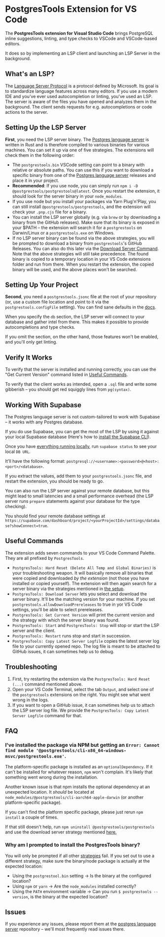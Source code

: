 # PostgresTools Extension for VS Code

The **PostgresTools extension for Visual Studio Code** brings PostgreSQL inline suggestions, linting, and type checks to VSCode and VSCode-based editors.

It does so by implementing an LSP client and launching an LSP Server in the background.

## What's an LSP?

The [Language Server Protocol](https://microsoft.github.io/language-server-protocol/) is a protocol defined by Microsoft. Its goal is to standardize language features across many editors. If you use a modern IDE and you've ever used autocompletion or linting, you've used an LSP. The server is aware of the files you have opened and analyzes them in the background. The client sends requests for e.g. autocompletions or code actions to the server.

## Setting Up the LSP Server

**First**, you need the LSP server binary. The [Postgres language server](https://github.com/supabase-community/postgres-language-server) is written in Rust and is therefore compiled to various binaries for various machines. You can set it up via one of five strategies. The extensions will check them in the following order:

- The `postgrestools.bin` VSCode setting can point to a binary with relative or absolute paths. You can use this if you want to download a specific binary from one of the [Postgres language server](https://github.com/supabase-community/postgres-language-server) releases and place it in your project.
- **Recommended**: If you use node, you can simply run `npm i -D @postgrestools/postgrestools@latest`. Once you restart the extension, it should look for the server binary in your `node_modules`.
- If you use node but you install your packages via Yarn Plug'n'Play, you can still install `@postgrestools/postgrestools`, and the extension will check your `.pnp.cjs` file for a binary.
- You can install the LSP server globally (e.g. via `brew` or by downloading a binary from the GitHub releases). Make sure that its binary is exposed in your $PATH – the extension will search it for a `postgrestools` on Darwin/Linux or a `postgrestools.exe` on Windows.
- If no LSP server binary can be found via the above strategies, you will be prompted to download a binary from `postgrestools`'s GitHub Releases. You can also do this later via the [Download Server Command](#useful-commands). Note that the above strategies will still take precedence.
  The found binary is copied to a temporary location in your VS Code extensions folder and run from there. When you restart the extension, the copied binary will be used, and the above places won't be searched.

## Setting Up Your Project

**Second**, you need a `postgrestools.jsonc` file at the root of your repository (or, use a custom file location and point to it via the `postgrestools.configFile` setting). You can find sane defaults in the [docs](https://pgtools.dev/#configuration).

When you specify the `db` section, the LSP server will connect to your database and gather intel from there. This makes it possible to provide autocompletions and type checks.

If you omit the section, on the other hand, those features won't be enabled, and you'll only get linting.

## Verify It Works

To verify that the server is installed and running correctly, you can use the "Get Current Version" command listed in [Useful Commands](#useful-commands).

To verify that the client works as intended, open a `.sql` file and write some gibberish – you should get red squiggly lines from `pg(syntax)`.

## Working With Supabase

The Postgres language server is not custom-tailored to work with Supabase – it works with any Postgres database.

If you do use Supabase, you can get the most of the LSP by using it against your local Supabase database (Here's how to [install the Supabase CLI](https://supabase.com/docs/guides/local-development)).

Once you have [everything running locally](https://supabase.com/docs/guides/local-development/cli/getting-started), run `supabase status` to see your local `DB URL`.

It'll have the following format: `postgresql://<username>:<password>@<host>:<port>/<database>`.

If you extract the values, add them to your `postgrestools.jsonc` file, and restart the extension, you should be ready to go.

You can also run the LSP server against your remote database, but this might lead to small latencies and a small performance overhead (the LSP server runs `prepare` statements against your database for the type checking).

You should find your remote database settings at `https://supabase.com/dashboard/project/<yourProjectId>/settings/database?showConnect=true`.

## Useful Commands

The extension adds seven commands to your VS Code Command Palette. They are all prefixed by `PostgresTools`.

- `PostgresTools: Hard Reset (Delete All Temp and Global Binaries)` is your troubleshooting weapon. It will basically remove all binaries that were copied and downloaded _by the extension_ (not those you have installed or copied yourself). The extension will then again search for a server binary via the strategies mentioned in [the setup](#setting-up-the-lsp-server).
- `PostgresTools: Download Server` lets you select and download the server binary. It'll be the matching version for your machine. If you set `postgrestools.allowDownloadPrereleases` to true in yor VS Code settings, you'll be able to select prereleases.
- `PostgresTools: Get Current Version` will print the current version and the strategy with which the server binary was found.
- `PostgresTools: Start` and `PostgresTools: Stop` will stop or start the LSP server and the client.
- `PostgresTools: Restart` runs stop and start in succession.
- `PostgresTools: Copy Latest Server Logfile` copies the latest server log file to your currently opened repo. The log file is meant to be attached to GitHub issues, it can sometimes help us to debug.

## Troubleshooting

1. First, try restarting the extension via the `PostgresTools: Hard Reset (...)` command mentioned above.
2. Open your VS Code Terminal, select the tab `Output`, and select one of the `postgrestools` extensions on the right. You might see what went wrong in the logs.
3. If you want to open a GitHub issue, it can sometimes help us to attach the LSP server log file. We provide the `PostgresTools: Copy Latest Server Logfile` command for that.

## FAQ

### I've installed the package via NPM but getting an `Error: Cannot find module '@postgrestools/cli-x86_64-windows-msvc/postgrestools.exe'`.

The platform-specific package is installed as an `optionalDependency`. If it can't be installed for whatever reason, `npm` won't complain. It's likely that something went wrong during the installation.

Another known issue is that npm installs the optional dependency at an unexpected location. It _should_ be located at `node_modules/@postgrestools/cli-aarch64-apple-darwin` (or another platform-specific package).

If you can't find the platform specific package, please just rerun `npm install` a couple of times.

If that still doesn't help, run `npm uninstall @postgrestools/postgrestools` and use the download server strategy mentioned [here.](#setting-up-the-lsp-server)

### Why am I prompted to install the PostgresTools binary?

You will only be prompted if all other [strategies](#setting-up-the-lsp-server) fail. If you set out to use a different strategy, make sure the binary/node package is actually at the expected location:

- Using the `postgrestool.bin` setting -> Is the binary at the configured location?
- Using `npm` or `yarn` -> Are the `node_modules` installed correctly?
- Using the `PATH` environment variable -> Can you run `$ postgrestools --version`, is the binary at the expected location?

## Issues

If you experience any issues, please report them at the [postgres language server](https://github.com/supabase-community/postgres-language-server) repository – we'll most frequently read issues there.
